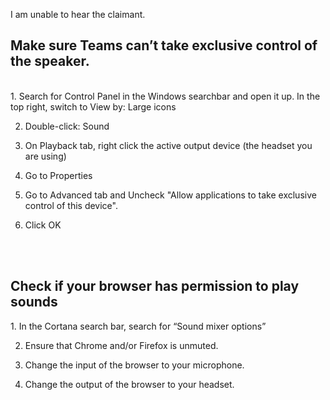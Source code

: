 I am unable to hear the claimant.

<h2>Make sure Teams can’t take exclusive control of the speaker.</h2>
<br />
1. Search for Control Panel in the Windows searchbar and open it up. In the top right, switch to View by: Large icons

2. Double-click: Sound 

3. On Playback tab, right click the active output device (the headset you are using)

4. Go to Properties

5. Go to Advanced tab and Uncheck "Allow applications to take exclusive control of this device".

6. Click OK

<br />
<br />
<h2>Check if your browser has permission to play sounds</h2>
1. In the Cortana search bar, search for “Sound mixer options”

2. Ensure that Chrome and/or Firefox is unmuted.

3. Change the input of the browser to your microphone.

4. Change the output of the browser to your headset.

<br />
<br />
